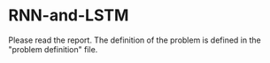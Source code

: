 # RNN-and-LSTM
Please read the report. The definition of the problem is defined in the "problem definition" file.
